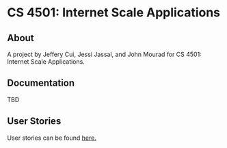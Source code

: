 # CS 4501: Internet Scale Applications
## About
A project by Jeffery Cui, Jessi Jassal, and John Mourad for CS 4501: Internet Scale Applications.
## Documentation
TBD
## User Stories
User stories can be found [here.](UserStories.md)
